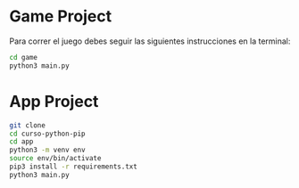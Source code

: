 # Game Project

Para correr el juego debes seguir las siguientes instrucciones en la terminal:

```sh
cd game
python3 main.py
```


# App Project

```sh
git clone
cd curso-python-pip
cd app
python3 -m venv env
source env/bin/activate
pip3 install -r requirements.txt
python3 main.py
```
